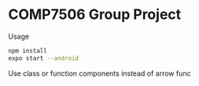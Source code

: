 # COMP7506 Group Project

Usage

```sh
npm install
expo start --android
```

Use class or function components instead of arrow func
